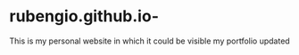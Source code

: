 # rubengio.github.io-
This is my personal website in which it could be visible my portfolio updated
